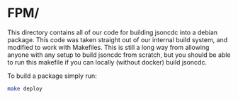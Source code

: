 # FPM/ #

This directory contains all of our code for building jsoncdc into a debian package. This code was
taken straight out of our internal build system, and modified to work with Makefiles. This is still
a long way from allowing anyone with any setup to build jsoncdc from scratch, but you should be
able to run this makefile if you can locally (without docker) build jsoncdc.

To build a package simply run:

```bash
make deploy
```
